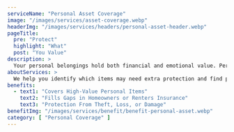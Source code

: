 ```yaml
---
serviceName: "Personal Asset Coverage"
image: "/images/services/asset-coverage.webp"
headerImg: "/images/services/headers/personal-asset-header.webp"
pageTitle:
  pre: "Protect"
  highlight: "What"
  post: "You Value"
description: >
  Your personal belongings hold both financial and emotional value. Personal asset coverage helps protect those items from loss, theft, or damage. Moore Insurance works with Arizona families to insure high-value belongings like jewelry, electronics, collectibles, and more—so you're covered beyond standard homeowners or renters insurance.
aboutServices: >
  We help you identify which items may need extra protection and find policies that make sense for your lifestyle. Whether it’s a single valuable or a collection of assets, we compare trusted carriers to make sure your belongings are properly insured against common risks.
benefits:
  - text1: "Covers High-Value Personal Items"
    text2: "Fills Gaps in Homeowners or Renters Insurance"
    text3: "Protection From Theft, Loss, or Damage"
benefitImg: "/images/services/benefit/benefit-personal-asset.webp"
category: [ "Personal Coverage" ]
---
```

